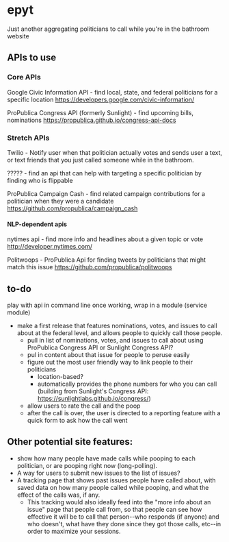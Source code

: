 # epyt
Just another aggregating politicians to call while you're in the bathroom website


## APIs to use

### Core APIs

Google Civic Information API - find local, state, and federal politicians for a specific location
https://developers.google.com/civic-information/

ProPublica Congress API (formerly Sunlight) - find upcoming bills, nominations
https://propublica.github.io/congress-api-docs

### Stretch APIs

Twilio - Notify user when that politician actually votes and sends user a text, or text friends that you just called someone while in the bathroom.

????? - find an api that can help with targeting a specific politician by finding who is flippable

ProPublica Campaign Cash - find related campaign contributions for a politician when they were a candidate
https://github.com/propublica/campaign_cash

#### NLP-dependent apis
nytimes api - find more info and headlines about a given topic or vote
http://developer.nytimes.com/

Politwoops - ProPublica Api for finding tweets by politicians that might match this issue
https://github.com/propublica/politwoops

## to-do
play with api in command line
once working, wrap in a module (service module)
* make a first release that features nominations, votes, and issues to call about at the federal level, and allows people to quickly call those people.
  * pull in list of nominations, votes, and issues to call about using ProPublica Congress API or Sunlight Congress API?
  * pul in content about that issue for people to peruse easily
  * figure out the most user friendly way to link people to their politicians
    * location-based?
    * automatically provides the phone numbers for who you can call (building from Sunlight's Congress API: https://sunlightlabs.github.io/congress/)
  * allow users to rate the call and the poop
  * after the call is over, the user is directed to a reporting feature with a quick form to ask how the call went

## Other potential site features:
* show how many people have made calls while pooping to each politician, or are pooping right now (long-polling).
* A way for users to submit new issues to the list of issues?
* A tracking page that shows past issues people have called about, with saved data on how many people called while pooping, and what the effect of the calls was, if any.
  * This tracking would also ideally feed into the "more info about an issue" page that people call from, so that people can see how effective it will be to call that person--who responds (if anyone) and who doesn't, what have they done since they got those calls, etc--in order to maximize your sessions.

